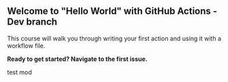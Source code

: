 ## Welcome to "Hello World" with GitHub Actions -  Dev branch

This course will walk you through writing your first action and using it with a workflow file. 

**Ready to get started? Navigate to the first issue.**

test mod
